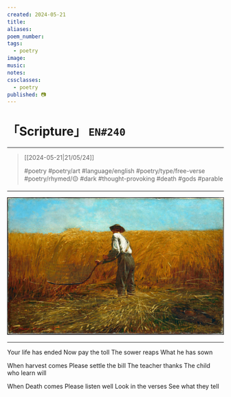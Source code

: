 ```yaml
---
created: 2024-05-21
title:
aliases:
poem_number:
tags:
  - poetry
image:
music:
notes:
cssclasses:
  - poetry
published: 📷
---
```

# 「Scripture」 `EN#240`

---

> [[2024-05-21|21/05/24]]
> 
> #poetry 
> #poetry/art 
> #language/english 
> #poetry/type/free-verse 
> #poetry/rhymed/🟡 
> #dark #thought-provoking #death #gods #parable 

---

![poem-scripture](../!art/poem-scripture.jpg)


---

Your life has ended
Now pay the toll
The sower reaps
What he has sown

When harvest comes
Please settle the bill
The teacher thanks
The child who learn will

When Death comes
Please listen well
Look in the verses
See what they tell